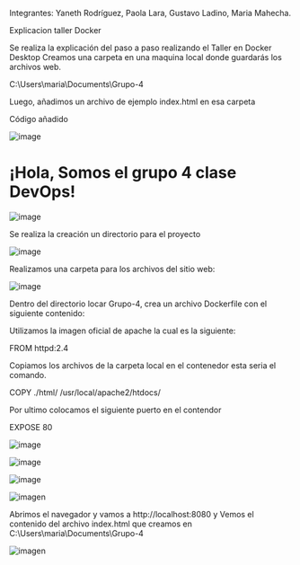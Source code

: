 Integrantes:
Yaneth Rodríguez,
Paola Lara,
Gustavo Ladino,
Maria Mahecha.

Explicacion taller Docker

Se realiza la explicación del paso a paso realizando el Taller en Docker Desktop
Creamos una carpeta en una maquina local donde guardarás los archivos web.

C:\Users\maria\Documents\Grupo-4

Luego, añadimos un archivo de ejemplo index.html en esa carpeta

Código añadido

![image](https://github.com/user-attachments/assets/d1ea59db-17be-4a35-92d2-e76be9b447b5)

<html>
<head>
    <title>Servidor Apache en Docker</title>
</head>
<body>
    <h1>¡Hola, Somos el grupo 4 clase DevOps!</h1>
</body>
</html>


![image](https://github.com/user-attachments/assets/6ed991ad-8db9-44ee-831f-0ff50dd635f2)


Se realiza la creación un directorio para el  proyecto 

![image](https://github.com/user-attachments/assets/d7306bff-cb0c-4ca7-b6a0-bc996a468cc6)

Realizamos una carpeta para los archivos del sitio web:

![image](https://github.com/user-attachments/assets/91eba5b7-a8bb-4985-9dfc-a1bf45c11dde)

Dentro del directorio locar Grupo-4, crea un archivo Dockerfile con el siguiente contenido:

Utilizamos la imagen oficial de apache la cual es la siguiente:

FROM httpd:2.4

Copiamos los archivos de la carpeta local en el contenedor esta seria el comando.

COPY ./html/ /usr/local/apache2/htdocs/

Por ultimo colocamos el siguiente puerto en el contendor

EXPOSE 80

![image](https://github.com/user-attachments/assets/7b1e49ea-d0f8-4fd2-a4f2-c7109439d4e0)

![image](https://github.com/user-attachments/assets/605bf6a9-e049-457b-8f99-3cb30b69c341)

![image](https://github.com/user-attachments/assets/216d53c1-844b-42ce-9147-2445930c9f78)

![imagen](https://github.com/user-attachments/assets/3d0eecbf-588d-4872-ac1f-97b5aef5ac04)

Abrimos el navegador y vamos a http://localhost:8080 y Vemos el contenido del archivo index.html que creamos en C:\Users\maria\Documents\Grupo-4

![imagen](https://github.com/user-attachments/assets/6f7e1384-ad09-49d7-9ba0-7a9f0a097efb)









